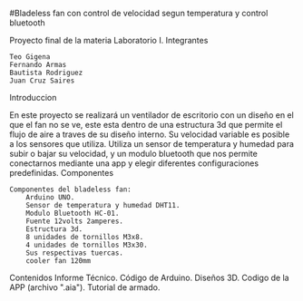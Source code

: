 #Bladeless fan con control de velocidad segun temperatura y control bluetooth

Proyecto final de la materia Laboratorio I.
Integrantes

    Teo Gigena
    Fernando Armas
    Bautista Rodriguez
    Juan Cruz Saires

Introduccion

En este proyecto se realizará un ventilador de escritorio con un diseño en el que el fan no se ve, este esta dentro de una estructura 3d que permite el flujo de aire a traves de su diseño interno. Su velocidad variable es posible a los sensores que utiliza. Utiliza un sensor de temperatura y humedad para subir o bajar su velocidad, y un modulo bluetooth que nos permite conectarnos mediante una app y elegir diferentes configuraciones predefinidas. 
Componentes

    Componentes del bladeless fan:
        Arduino UNO.
        Sensor de temperatura y humedad DHT11.
        Modulo Bluetooth HC-01.
        Fuente 12volts 2amperes.
        Estructura 3d.
        8 unidades de tornillos M3x8.
        4 unidades de tornillos M3x30.
        Sus respectivas tuercas.
        cooler fan 120mm 
    
Contenidos
Informe Técnico.
Código de Arduino.
Diseños 3D.
Codigo de la APP (archivo ".aia").
Tutorial de armado.
